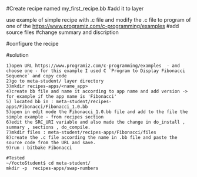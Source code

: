 #Create  recipe named my_first_recipe.bb
#add it to layer

use example of simple recipe with .c file and modify the .c file to program of one of the https://www.programiz.com/c-programming/examples
#add source files 
#change summary and discription

#configure the recipe

#solution
```
1)open URL https://www.programiz.com/c-programming/examples  - and choose one - for this example I used C `Program to Display Fibonacci Sequence` and copy code
2)go to meta-student/ layer directory
3)mkdir recipes-apps/<name_app>
4)create bb file and name it according to app name and add version -> for example if the app name is 'Fibonacci' 
5) located bb in : meta-student/recipes-apps/Fibonacci/Fibonacci_1.0.bb
5)open in edit mode the Fibonacci_1.0.bb file and add to the file the simple example - from recipes section
6)edit the SRC_URI variable and also made the change in do_install , summary , sections , do_compile.
7)mkdir files : meta-student/recipes-apps/Fibonacci/files
8)create the .c file according the name in .bb file and paste the source code from the URL and save.
9)run : bitbake Fibonacci
```

```
#Tested
~/YoctoStudent$ cd meta-student/
mkdir -p  recipes-apps/swap-numbers
